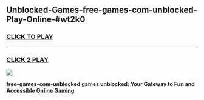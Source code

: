 
## Unblocked-Games-free-games-com-unblocked-Play-Online-#wt2k0
<h3>
<a href="https://premium.freeplayer.one?title=free-games-com-unblocked&ref=27F">CLICK TO PLAY</a></h3>
<hr>

<h3>
<a href="https://premium.freeplayer.one?title=free-games-com-unblocked&ref=27F">CLICK 2 PLAY</a>
  
</h3>

<a href="https://premium.freeplayer.one?title=free-games-com-unblocked&ref=27F"><img src="https://clearcache.store/games.png"></a>


**free-games-com-unblocked games unblocked: Your Gateway to Fun and Accessible Online Gaming**
